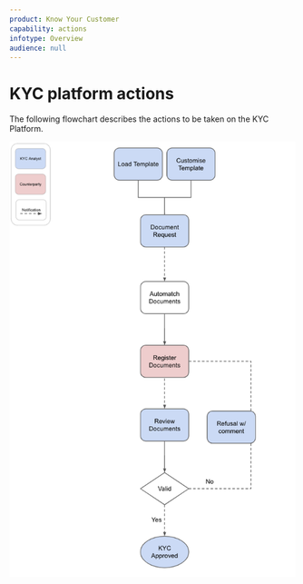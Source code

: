 ```yaml
---
product: Know Your Customer
capability: actions
infotype: Overview
audience: null
---
```


# KYC platform actions

The following flowchart describes the actions to be taken on the KYC Platform.

![](/assets/Komgo.png)


